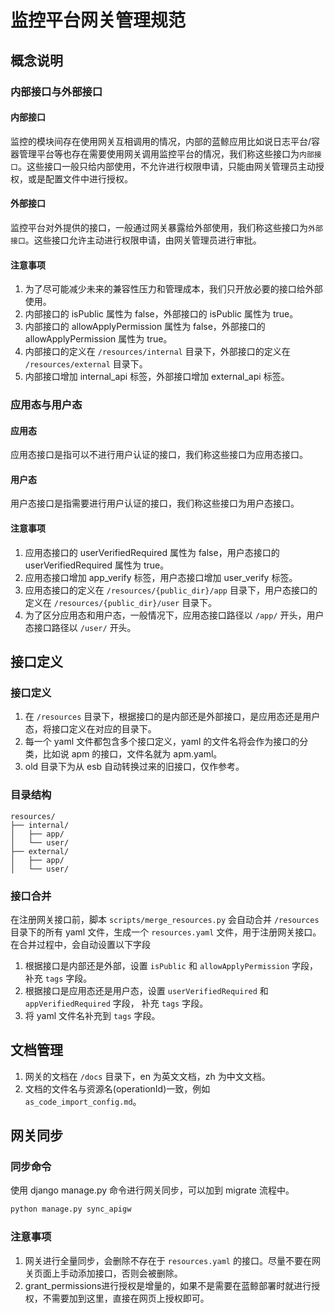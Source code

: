 # 监控平台网关管理规范

## 概念说明

### 内部接口与外部接口

#### 内部接口
监控的模块间存在使用网关互相调用的情况，内部的蓝鲸应用比如说日志平台/容器管理平台等也存在需要使用网关调用监控平台的情况，我们称这些接口为`内部接口`。这些接口一般只给内部使用，不允许进行权限申请，只能由网关管理员主动授权，或是配置文件中进行授权。

#### 外部接口
监控平台对外提供的接口，一般通过网关暴露给外部使用，我们称这些接口为`外部接口`。这些接口允许主动进行权限申请，由网关管理员进行审批。


#### 注意事项
1. 为了尽可能减少未来的兼容性压力和管理成本，我们只开放必要的接口给外部使用。
2. 内部接口的 isPublic 属性为 false，外部接口的 isPublic 属性为 true。
3. 内部接口的 allowApplyPermission 属性为 false，外部接口的 allowApplyPermission 属性为 true。
4. 内部接口的定义在 `/resources/internal` 目录下，外部接口的定义在 `/resources/external` 目录下。
5. 内部接口增加 internal_api 标签，外部接口增加 external_api 标签。

### 应用态与用户态

#### 应用态
应用态接口是指可以不进行用户认证的接口，我们称这些接口为应用态接口。

#### 用户态
用户态接口是指需要进行用户认证的接口，我们称这些接口为用户态接口。

#### 注意事项
1. 应用态接口的 userVerifiedRequired 属性为 false，用户态接口的 userVerifiedRequired 属性为 true。
2. 应用态接口增加 app_verify 标签，用户态接口增加 user_verify 标签。
3. 应用态接口的定义在 `/resources/{public_dir}/app` 目录下，用户态接口的定义在 `/resources/{public_dir}/user` 目录下。
4. 为了区分应用态和用户态，一般情况下，应用态接口路径以 `/app/` 开头，用户态接口路径以 `/user/` 开头。

## 接口定义

### 接口定义

1. 在 `/resources` 目录下，根据接口的是内部还是外部接口，是应用态还是用户态，将接口定义在对应的目录下。
2. 每一个 yaml 文件都包含多个接口定义，yaml 的文件名将会作为接口的分类，比如说 apm 的接口，文件名就为 apm.yaml。
3. old 目录下为从 esb 自动转换过来的旧接口，仅作参考。

### 目录结构

```
resources/
├── internal/
│   ├── app/
│   └── user/
├── external/
│   ├── app/
│   └── user/
```

### 接口合并

在注册网关接口前，脚本 `scripts/merge_resources.py` 会自动合并 `/resources` 目录下的所有 yaml 文件，生成一个 `resources.yaml` 文件，用于注册网关接口。
在合并过程中，会自动设置以下字段

1. 根据接口是内部还是外部，设置 `isPublic` 和 `allowApplyPermission` 字段，补充 `tags` 字段。
2. 根据接口是应用态还是用户态，设置 `userVerifiedRequired` 和 `appVerifiedRequired` 字段， 补充 `tags` 字段。
3. 将 yaml 文件名补充到 `tags` 字段。

## 文档管理

1. 网关的文档在 `/docs` 目录下，en 为英文文档，zh 为中文文档。
2. 文档的文件名与资源名(operationId)一致，例如 `as_code_import_config.md`。


## 网关同步

### 同步命令

使用 django manage.py 命令进行网关同步，可以加到 migrate 流程中。

```bash
python manage.py sync_apigw
```

### 注意事项

1. 网关进行全量同步，会删除不存在于 `resources.yaml` 的接口。尽量不要在网关页面上手动添加接口，否则会被删除。
2. grant_permissions进行授权是增量的，如果不是需要在蓝鲸部署时就进行授权，不需要加到这里，直接在网页上授权即可。
